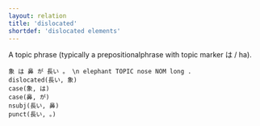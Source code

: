 ```yaml
---
layout: relation
title: 'dislocated'
shortdef: 'dislocated elements'
---
```


A topic phrase (typically a prepositionalphrase with topic marker は / ha).

~~~ sdparse
象 は 鼻 が 長い 。 \n elephant TOPIC nose NOM long .
dislocated(長い, 象)
case(象, は)
case(鼻, が)
nsubj(長い, 鼻)
punct(長い, 。)
~~~
